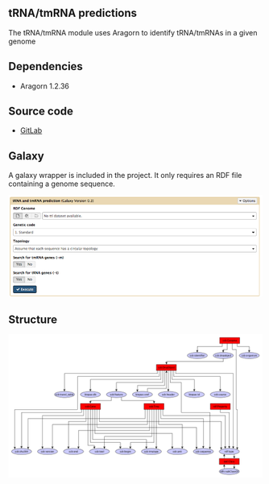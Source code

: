 tRNA/tmRNA predictions
------------

The tRNA/tmRNA module uses Aragorn to identify tRNA/tmRNAs in a given genome


Dependencies
------------
* Aragorn 1.2.36


Source code
-----------
* [GitLab](https://gitlab.com/sapp/aragorn)

Galaxy
------
A galaxy wrapper is included in the project. It only requires an RDF file containing a genome sequence.

![GalaxytRNAtmRNA](images/GalaxytRNAtmRNA.png)


Structure
---------


![RDFtRNA](images/RDFtRNAtmRNA.png)